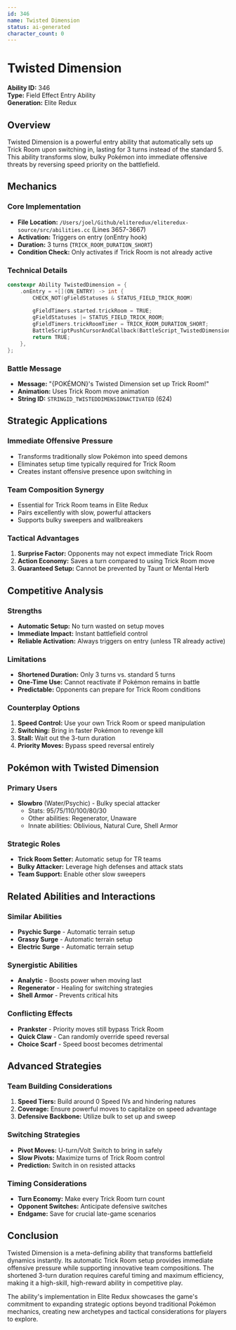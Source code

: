 ```yaml
---
id: 346
name: Twisted Dimension
status: ai-generated
character_count: 0
---
```


# Twisted Dimension

**Ability ID:** 346  
**Type:** Field Effect Entry Ability  
**Generation:** Elite Redux

## Overview

Twisted Dimension is a powerful entry ability that automatically sets up Trick Room upon switching in, lasting for 3 turns instead of the standard 5. This ability transforms slow, bulky Pokémon into immediate offensive threats by reversing speed priority on the battlefield.

## Mechanics

### Core Implementation
- **File Location:** `/Users/joel/Github/eliteredux/eliteredux-source/src/abilities.cc` (Lines 3657-3667)
- **Activation:** Triggers on entry (onEntry hook)
- **Duration:** 3 turns (`TRICK_ROOM_DURATION_SHORT`)
- **Condition Check:** Only activates if Trick Room is not already active

### Technical Details

```cpp
constexpr Ability TwistedDimension = {
    .onEntry = +[](ON_ENTRY) -> int {
        CHECK_NOT(gFieldStatuses & STATUS_FIELD_TRICK_ROOM)
        
        gFieldTimers.started.trickRoom = TRUE;
        gFieldStatuses |= STATUS_FIELD_TRICK_ROOM;
        gFieldTimers.trickRoomTimer = TRICK_ROOM_DURATION_SHORT;
        BattleScriptPushCursorAndCallback(BattleScript_TwistedDimensionActivated);
        return TRUE;
    },
};
```

### Battle Message
- **Message:** "{POKÉMON}'s Twisted Dimension set up Trick Room!"
- **Animation:** Uses Trick Room move animation
- **String ID:** `STRINGID_TWISTEDDIMENSIONACTIVATED` (624)

## Strategic Applications

### Immediate Offensive Pressure
- Transforms traditionally slow Pokémon into speed demons
- Eliminates setup time typically required for Trick Room
- Creates instant offensive presence upon switching in

### Team Composition Synergy
- Essential for Trick Room teams in Elite Redux
- Pairs excellently with slow, powerful attackers
- Supports bulky sweepers and wallbreakers

### Tactical Advantages
1. **Surprise Factor:** Opponents may not expect immediate Trick Room
2. **Action Economy:** Saves a turn compared to using Trick Room move
3. **Guaranteed Setup:** Cannot be prevented by Taunt or Mental Herb

## Competitive Analysis

### Strengths
- **Automatic Setup:** No turn wasted on setup moves
- **Immediate Impact:** Instant battlefield control
- **Reliable Activation:** Always triggers on entry (unless TR already active)

### Limitations
- **Shortened Duration:** Only 3 turns vs. standard 5 turns
- **One-Time Use:** Cannot reactivate if Pokémon remains in battle
- **Predictable:** Opponents can prepare for Trick Room conditions

### Counterplay Options
1. **Speed Control:** Use your own Trick Room or speed manipulation
2. **Switching:** Bring in faster Pokémon to revenge kill
3. **Stall:** Wait out the 3-turn duration
4. **Priority Moves:** Bypass speed reversal entirely

## Pokémon with Twisted Dimension

### Primary Users
- **Slowbro** (Water/Psychic) - Bulky special attacker
  - Stats: 95/75/110/100/80/30
  - Other abilities: Regenerator, Unaware
  - Innate abilities: Oblivious, Natural Cure, Shell Armor

### Strategic Roles
- **Trick Room Setter:** Automatic setup for TR teams
- **Bulky Attacker:** Leverage high defenses and attack stats
- **Team Support:** Enable other slow sweepers

## Related Abilities and Interactions

### Similar Abilities
- **Psychic Surge** - Automatic terrain setup
- **Grassy Surge** - Automatic terrain setup
- **Electric Surge** - Automatic terrain setup

### Synergistic Abilities
- **Analytic** - Boosts power when moving last
- **Regenerator** - Healing for switching strategies
- **Shell Armor** - Prevents critical hits

### Conflicting Effects
- **Prankster** - Priority moves still bypass Trick Room
- **Quick Claw** - Can randomly override speed reversal
- **Choice Scarf** - Speed boost becomes detrimental

## Advanced Strategies

### Team Building Considerations
1. **Speed Tiers:** Build around 0 Speed IVs and hindering natures
2. **Coverage:** Ensure powerful moves to capitalize on speed advantage
3. **Defensive Backbone:** Utilize bulk to set up and sweep

### Switching Strategies
- **Pivot Moves:** U-turn/Volt Switch to bring in safely
- **Slow Pivots:** Maximize turns of Trick Room control
- **Prediction:** Switch in on resisted attacks

### Timing Considerations
- **Turn Economy:** Make every Trick Room turn count
- **Opponent Switches:** Anticipate defensive switches
- **Endgame:** Save for crucial late-game scenarios

## Conclusion

Twisted Dimension is a meta-defining ability that transforms battlefield dynamics instantly. Its automatic Trick Room setup provides immediate offensive pressure while supporting innovative team compositions. The shortened 3-turn duration requires careful timing and maximum efficiency, making it a high-skill, high-reward ability in competitive play.

The ability's implementation in Elite Redux showcases the game's commitment to expanding strategic options beyond traditional Pokémon mechanics, creating new archetypes and tactical considerations for players to explore.